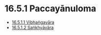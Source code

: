 # 16.5.1 Paccayānuloma

* [16.5.1.1 Vibhaṅgavāra](16.5.1/16.5.1.1.md)
* [16.5.1.2 Saṅkhyāvāra](16.5.1/16.5.1.2.md)
